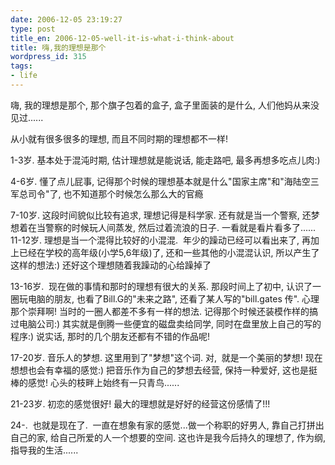 ```yaml
---
date: 2006-12-05 23:19:27
type: post
title_en: 2006-12-05-well-it-is-what-i-think-about
title: 嗨,我的理想是那个
wordpress_id: 315
tags:
- life
---
```


嗨, 我的理想是那个, 那个旗子包着的盒子, 盒子里面装的是什么, 人们他妈从来没见过......

从小就有很多很多的理想, 而且不同时期的理想都不一样!

1-3岁. 基本处于混沌时期, 估计理想就是能说话, 能走路吧, 最多再想多吃点儿肉:)

4-6岁. 懂了点儿屁事, 记得那个时候的理想基本就是什么"国家主席"和"海陆空三军总司令"了, 也不知道那个时候怎么那么大的官瘾

7-10岁. 这段时间貌似比较有追求, 理想记得是科学家. 还有就是当一个警察, 还梦想着在当警察的时候玩人间蒸发, 然后过着流浪的日子. 一看就是看片看多了......
11-12岁. 理想是当一个混得比较好的小混混.  年少的躁动已经可以看出来了, 再加上已经在学校的高年级(小学5,6年级)了, 还和一些其他的小混混认识, 所以产生了这样的想法:) 还好这个理想随着我躁动的心给躁掉了

13-16岁.  现在做的事情和那时的理想有很大的关系. 那段时间上了初中, 认识了一圈玩电脑的朋友, 也看了Bill.G的"未来之路", 还看了某人写的"bill.gates 传". 心理那个崇拜啊! 当时的一圈人都差不多有一样的想法. 记得那个时候还装模作样的搞过电脑公司:) 其实就是倒腾一些便宜的磁盘卖给同学, 同时在盘里放上自己的写的程序:) 说实话, 那时的几个朋友还都有不错的作品呢!

17-20岁. 音乐人的梦想. 这里用到了"梦想"这个词. 对,  就是一个美丽的梦想! 现在想想也会有幸福的感觉:) 把音乐作为自己的梦想去经营, 保持一种爱好, 这也是挺棒的感觉! 心头的枝畔上始终有一只青鸟......

21-23岁. 初恋的感觉很好! 最大的理想就是好好的经营这份感情了!!!

24-.  也就是现在了.  一直在想象有家的感觉...做一个称职的好男人, 靠自己打拼出自己的家, 给自己所爱的人一个想要的空间. 这也许是我今后持久的理想了, 作为纲, 指导我的生活......

